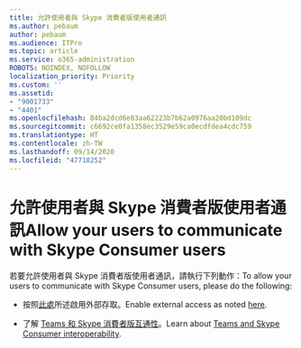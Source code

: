 ```yaml
---
title: 允許使用者與 Skype 消費者版使用者通訊
ms.author: pebaum
author: pebaum
ms.audience: ITPro
ms.topic: article
ms.service: o365-administration
ROBOTS: NOINDEX, NOFOLLOW
localization_priority: Priority
ms.custom: ''
ms.assetid:
- "9001733"
- "4401"
ms.openlocfilehash: 84ba2dcd6e83aa62223b7b62a0976aa20bd109dc
ms.sourcegitcommit: c6692ce0fa1358ec3529e59ca0ecdfdea4cdc759
ms.translationtype: HT
ms.contentlocale: zh-TW
ms.lasthandoff: 09/14/2020
ms.locfileid: "47718252"
---
```

# <a name="allow-your-users-to-communicate-with-skype-consumer-users"></a><span data-ttu-id="fecf6-102">允許使用者與 Skype 消費者版使用者通訊</span><span class="sxs-lookup"><span data-stu-id="fecf6-102">Allow your users to communicate with Skype Consumer users</span></span>

<span data-ttu-id="fecf6-103">若要允許使用者與 Skype 消費者版使用者通訊，請執行下列動作：</span><span class="sxs-lookup"><span data-stu-id="fecf6-103">To allow your users to communicate with Skype Consumer users, please do the following:</span></span>

- <span data-ttu-id="fecf6-104">按照[此處](https://docs.microsoft.com/microsoftteams/manage-external-access#allow-or-block-domains)所述啟用外部存取。</span><span class="sxs-lookup"><span data-stu-id="fecf6-104">Enable external access as noted [here](https://docs.microsoft.com/microsoftteams/manage-external-access#allow-or-block-domains).</span></span>

- <span data-ttu-id="fecf6-105">了解 [Teams 和 Skype 消費者版互通性](https://docs.microsoft.com/microsoftteams/teams-skype-interop)。</span><span class="sxs-lookup"><span data-stu-id="fecf6-105">Learn about [Teams and Skype Consumer interoperability](https://docs.microsoft.com/microsoftteams/teams-skype-interop).</span></span>
